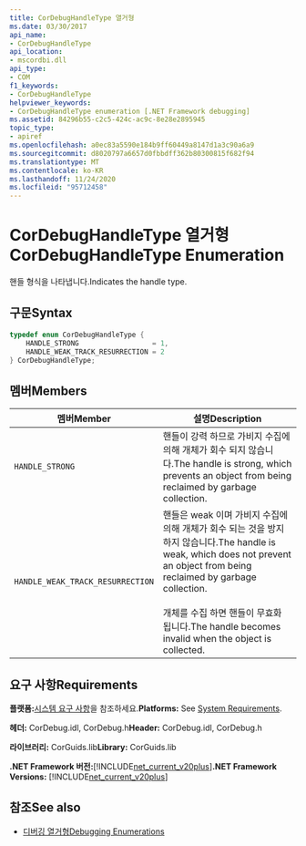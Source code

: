 ```yaml
---
title: CorDebugHandleType 열거형
ms.date: 03/30/2017
api_name:
- CorDebugHandleType
api_location:
- mscordbi.dll
api_type:
- COM
f1_keywords:
- CorDebugHandleType
helpviewer_keywords:
- CorDebugHandleType enumeration [.NET Framework debugging]
ms.assetid: 84296b55-c2c5-424c-ac9c-8e28e2895945
topic_type:
- apiref
ms.openlocfilehash: a0ec83a5590e184b9ff60449a8147d1a3c90a6a9
ms.sourcegitcommit: d8020797a6657d0fbbdff362b80300815f682f94
ms.translationtype: MT
ms.contentlocale: ko-KR
ms.lasthandoff: 11/24/2020
ms.locfileid: "95712458"
---
```

# <a name="cordebughandletype-enumeration"></a><span data-ttu-id="4abb4-102">CorDebugHandleType 열거형</span><span class="sxs-lookup"><span data-stu-id="4abb4-102">CorDebugHandleType Enumeration</span></span>

<span data-ttu-id="4abb4-103">핸들 형식을 나타냅니다.</span><span class="sxs-lookup"><span data-stu-id="4abb4-103">Indicates the handle type.</span></span>  
  
## <a name="syntax"></a><span data-ttu-id="4abb4-104">구문</span><span class="sxs-lookup"><span data-stu-id="4abb4-104">Syntax</span></span>  
  
```cpp  
typedef enum CorDebugHandleType {  
    HANDLE_STRONG                  = 1,  
    HANDLE_WEAK_TRACK_RESURRECTION = 2  
} CorDebugHandleType;  
```  
  
## <a name="members"></a><span data-ttu-id="4abb4-105">멤버</span><span class="sxs-lookup"><span data-stu-id="4abb4-105">Members</span></span>  
  
|<span data-ttu-id="4abb4-106">멤버</span><span class="sxs-lookup"><span data-stu-id="4abb4-106">Member</span></span>|<span data-ttu-id="4abb4-107">설명</span><span class="sxs-lookup"><span data-stu-id="4abb4-107">Description</span></span>|  
|------------|-----------------|  
|`HANDLE_STRONG`|<span data-ttu-id="4abb4-108">핸들이 강력 하므로 가비지 수집에 의해 개체가 회수 되지 않습니다.</span><span class="sxs-lookup"><span data-stu-id="4abb4-108">The handle is strong, which prevents an object from being reclaimed by garbage collection.</span></span>|  
|`HANDLE_WEAK_TRACK_RESURRECTION`|<span data-ttu-id="4abb4-109">핸들은 weak 이며 가비지 수집에 의해 개체가 회수 되는 것을 방지 하지 않습니다.</span><span class="sxs-lookup"><span data-stu-id="4abb4-109">The handle is weak, which does not prevent an object from being reclaimed by garbage collection.</span></span><br /><br /> <span data-ttu-id="4abb4-110">개체를 수집 하면 핸들이 무효화 됩니다.</span><span class="sxs-lookup"><span data-stu-id="4abb4-110">The handle becomes invalid when the object is collected.</span></span>|  
  
## <a name="requirements"></a><span data-ttu-id="4abb4-111">요구 사항</span><span class="sxs-lookup"><span data-stu-id="4abb4-111">Requirements</span></span>  

 <span data-ttu-id="4abb4-112">**플랫폼:**[시스템 요구 사항](../../get-started/system-requirements.md)을 참조하세요.</span><span class="sxs-lookup"><span data-stu-id="4abb4-112">**Platforms:** See [System Requirements](../../get-started/system-requirements.md).</span></span>  
  
 <span data-ttu-id="4abb4-113">**헤더:** CorDebug.idl, CorDebug.h</span><span class="sxs-lookup"><span data-stu-id="4abb4-113">**Header:** CorDebug.idl, CorDebug.h</span></span>  
  
 <span data-ttu-id="4abb4-114">**라이브러리:** CorGuids.lib</span><span class="sxs-lookup"><span data-stu-id="4abb4-114">**Library:** CorGuids.lib</span></span>  
  
 <span data-ttu-id="4abb4-115">**.NET Framework 버전:**[!INCLUDE[net_current_v20plus](../../../../includes/net-current-v20plus-md.md)]</span><span class="sxs-lookup"><span data-stu-id="4abb4-115">**.NET Framework Versions:** [!INCLUDE[net_current_v20plus](../../../../includes/net-current-v20plus-md.md)]</span></span>  
  
## <a name="see-also"></a><span data-ttu-id="4abb4-116">참조</span><span class="sxs-lookup"><span data-stu-id="4abb4-116">See also</span></span>

- [<span data-ttu-id="4abb4-117">디버깅 열거형</span><span class="sxs-lookup"><span data-stu-id="4abb4-117">Debugging Enumerations</span></span>](debugging-enumerations.md)
